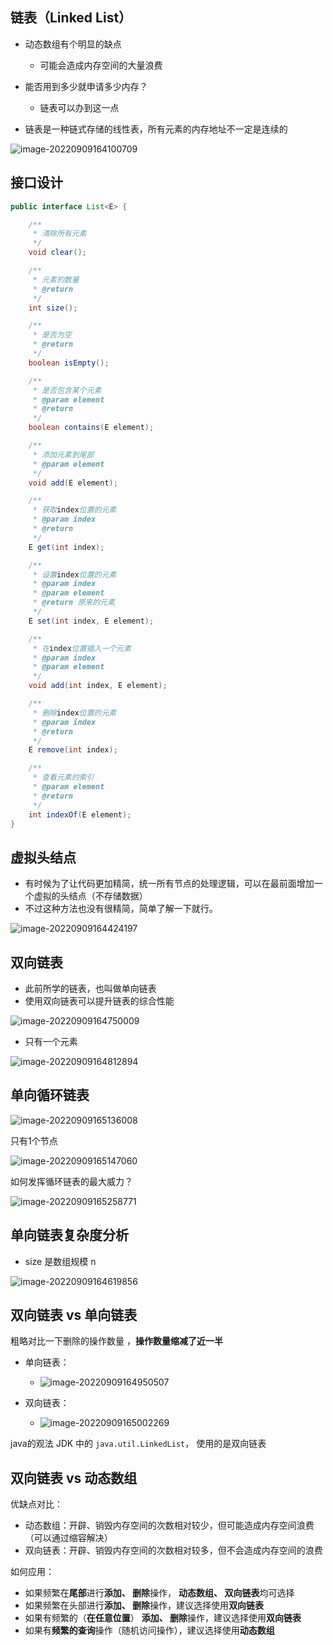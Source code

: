 ## 链表（Linked List）  

- 动态数组有个明显的缺点
  - 可能会造成内存空间的大量浪费

- 能否用到多少就申请多少内存？
  - 链表可以办到这一点
- 链表是一种链式存储的线性表，所有元素的内存地址不一定是连续的  

![image-20220909164100709](image/image-20220909164100709.png)

## 接口设计  

```java
public interface List<E> {

	/**
	 * 清除所有元素
	 */
	void clear();

	/**
	 * 元素的数量
	 * @return
	 */
	int size();

	/**
	 * 是否为空
	 * @return
	 */
	boolean isEmpty();

	/**
	 * 是否包含某个元素
	 * @param element
	 * @return
	 */
	boolean contains(E element);

	/**
	 * 添加元素到尾部
	 * @param element
	 */
	void add(E element);

	/**
	 * 获取index位置的元素
	 * @param index
	 * @return
	 */
	E get(int index);

	/**
	 * 设置index位置的元素
	 * @param index
	 * @param element
	 * @return 原来的元素ֵ
	 */
	E set(int index, E element);

	/**
	 * 在index位置插入一个元素
	 * @param index
	 * @param element
	 */
	void add(int index, E element);

	/**
	 * 删除index位置的元素
	 * @param index
	 * @return
	 */
	E remove(int index);

	/**
	 * 查看元素的索引
	 * @param element
	 * @return
	 */
	int indexOf(E element);
}

```

## 虚拟头结点  

- 有时候为了让代码更加精简，统一所有节点的处理逻辑，可以在最前面增加一个虚拟的头结点（不存储数据）  
- 不过这种方法也没有很精简，简单了解一下就行。

![image-20220909164424197](image/image-20220909164424197.png)



## 双向链表  

- 此前所学的链表，也叫做单向链表  
- 使用双向链表可以提升链表的综合性能  

![image-20220909164750009](image/image-20220909164750009.png)

- 只有一个元素  

![image-20220909164812894](image/image-20220909164812894.png)

## 单向循环链表  

![image-20220909165136008](image/image-20220909165136008.png)

只有1个节点  

![image-20220909165147060](image/image-20220909165147060.png)

如何发挥循环链表的最大威力？  

![image-20220909165258771](image/image-20220909165258771.png)

## 单向链表复杂度分析  

- size 是数组规模 n  

![image-20220909164619856](image/image-20220909164619856.png)

## 双向链表 vs 单向链表  

粗略对比一下删除的操作数量  ，**操作数量缩减了近一半**  

- 单向链表：  
  - ![image-20220909164950507](image/image-20220909164950507.png)

- 双向链表：  
  - ![image-20220909165002269](image/image-20220909165002269.png)

java的观法 JDK 中的 `java.util.LinkedList`， 使用的是双向链表  

## 双向链表 vs 动态数组  

优缺点对比：

- 动态数组：开辟、销毁内存空间的次数相对较少，但可能造成内存空间浪费（可以通过缩容解决）
- 双向链表：开辟、销毁内存空间的次数相对较多，但不会造成内存空间的浪费

如何应用：

- 如果频繁在**尾部**进行**添加、 删除**操作， **动态数组、 双向链表**均可选择
- 如果频繁在头部进行**添加、 删除**操作，建议选择使用**双向链表**
- 如果有频繁的（**在任意位置**） **添加、 删除**操作，建议选择使用**双向链表**
- 如果有**频繁的查询**操作（随机访问操作），建议选择使用**动态数组**  

